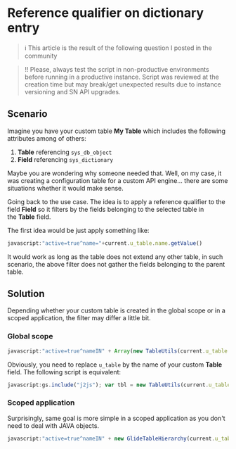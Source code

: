 # Reference qualifier on dictionary entry

> ℹ️ This article is the result of the following question I posted in the community

> ‼️ Please, always test the script in non-productive environments before running in a productive instance. Script was reviewed at the creation time but may break/get unexpected results due to instance versioning and SN API upgrades.

## Scenario

Imagine you have your custom table **My Table** which includes the following attributes among of others:

1. **Table** referencing `sys_db_object`
2. **Field** referencing `sys_dictionary`

Maybe you are wondering why someone needed that. Well, on my case, it was creating a configuration table for a custom API engine... there are some situations whether it would make sense.

Going back to the use case. The idea is to apply a reference qualifier to the field **Field** so it filters by the fields belonging to the selected table in the **Table** field.

The first idea would be just apply something like:

```js
javascript:"active=true^name="+current.u_table.name.getValue()
```

It would work as long as the table does not extend any other table, in such scenario, the above filter does not gather the fields belonging to the parent table.

## Solution

Depending whether your custom table is created in the global scope or in a scoped application, the filter may differ a little bit.

### Global scope

```js
javascript:"active=true^nameIN" + Array(new TableUtils(current.u_table.name.getValue()).getHierarchy()).toString().replace("[", "").replace("]", "");
```

Obviously, you need to replace `u_table` by the name of your custom **Table** field. The following script is equivalent:

```js
javascript:gs.include("j2js"); var tbl = new TableUtils(current.u_table.name.getValue()).getHierarchy(); "active=true^nameIN" + j2js(tbl);
```

### Scoped application

Surprisingly, same goal is more simple in a scoped application as you don't need to deal with JAVA objects.

```js
javascript:"active=true^nameIN" + new GlideTableHierarchy(current.u_table.name.toString()).getTables().toString();
```